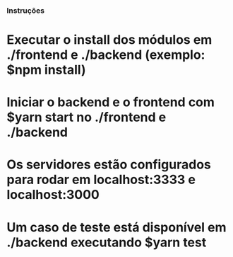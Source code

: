 ### Instruções

# Executar o install dos módulos em ./frontend e ./backend (exemplo: $npm install)

# Iniciar o backend e o frontend com $yarn start no ./frontend e ./backend

# Os servidores estão configurados para rodar em localhost:3333 e localhost:3000

# Um caso de teste está disponível em ./backend executando $yarn test